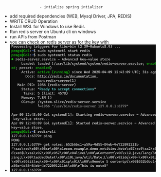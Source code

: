                      - intialize spring intializer 
- add required dependencies (WEB, Mysql Driver, JPA, REDIS)
- WRITE CRUD Operation
- Install WSL for Windows to use Redis
- Run redis server on Ubuntu cli on windows
- run APIs from Postman
- you can check on redis server as for the key with
- ![img.png](img.png)